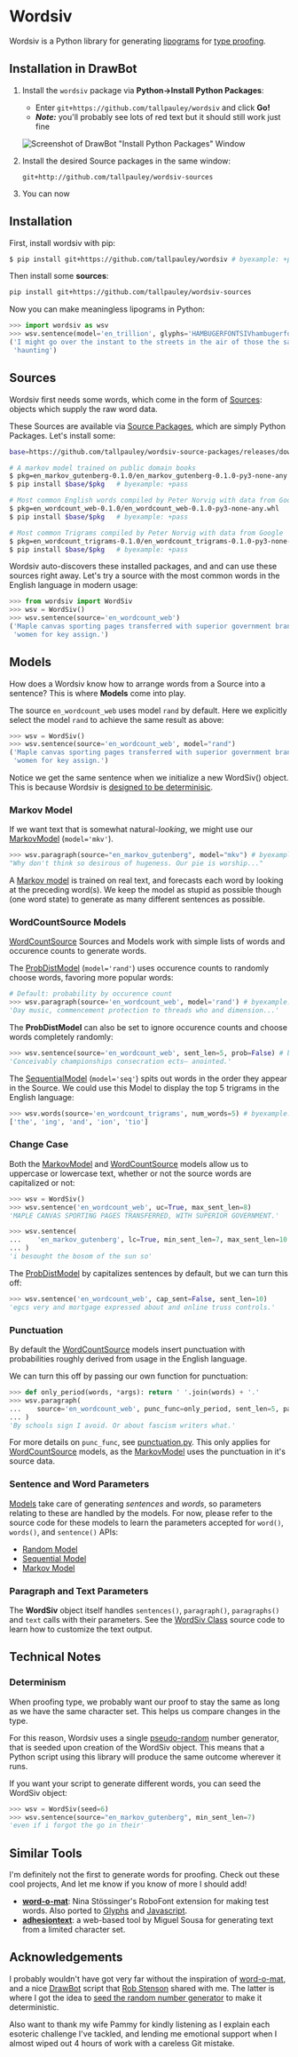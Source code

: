 
# Wordsiv

Wordsiv is a Python library for generating [lipograms](https://en.wikipedia.org/wiki/Lipogram) for [type proofing](https://ohnotype.co/blog/proof-it).


## Installation in DrawBot

1. Install the `wordsiv` package via **Python->Install Python Packages**:
     - Enter ```git+https://github.com/tallpauley/wordsiv``` and click **Go!**
     - ***Note:*** you'll probably see lots of red text but it
       should still work just fine

    ![Screenshot of DrawBot "Install Python
    Packages" Window](docs/images/drawbot-install.jpg)

2. Install the desired Source packages in the same window:

    ```git+http://github.com/tallpauley/wordsiv-sources```

3. You can now 


## Installation

First, install wordsiv with pip:

```bash
$ pip install git+https://github.com/tallpauley/wordsiv # byexample: +pass
```

Then install some **sources**:

```bash
pip install git+https://github.com/tallpauley/wordsiv-sources
```

Now you can make meaningless lipograms in Python:

```python
>>> import wordsiv as wsv
>>> wsv.sentence(model='en_trillion', glyphs='HAMBUGERFONTSIVhambugerfontsiv.,')
('I might go over the instant to the streets in the air of those the same be '
 'haunting')
```

## Sources

Wordsiv first needs some words, which come in the form of
[Sources](https://github.com/tallpauley/wordsiv/blob/main/wordsiv/source.py):
objects which supply the raw word data.

These Sources are available via [Source
Packages](https://github.com/tallpauley/wordsiv-source-packages), which are
simply Python Packages. Let's install some:

```bash
base=https://github.com/tallpauley/wordsiv-source-packages/releases/download

# A markov model trained on public domain books
$ pkg=en_markov_gutenberg-0.1.0/en_markov_gutenberg-0.1.0-py3-none-any.whl
$ pip install $base/$pkg   # byexample: +pass

# Most common English words compiled by Peter Norvig with data from Google
$ pkg=en_wordcount_web-0.1.0/en_wordcount_web-0.1.0-py3-none-any.whl
$ pip install $base/$pkg   # byexample: +pass

# Most common Trigrams compiled by Peter Norvig with data from Google
$ pkg=en_wordcount_trigrams-0.1.0/en_wordcount_trigrams-0.1.0-py3-none-any.whl
$ pip install $base/$pkg   # byexample: +pass
```

Wordsiv auto-discovers these installed packages, and and can use these sources
right away. Let's try a source with the most common words in the English
language in modern usage:

```python
>>> from wordsiv import WordSiv
>>> wsv = WordSiv()
>>> wsv.sentence(source='en_wordcount_web')
('Maple canvas sporting pages transferred with superior government brand with '
 'women for key assign.')
```

## Models

How does a Wordsiv know how to arrange words from a Source into a sentence? This
is where **Models** come into play.

The source `en_wordcount_web` uses model `rand` by default. Here we explicitly
select the model `rand` to achieve the same result as above:

```python
>>> wsv = WordSiv()
>>> wsv.sentence(source='en_wordcount_web', model="rand")
('Maple canvas sporting pages transferred with superior government brand with '
 'women for key assign.')
```

Notice we get the same sentence when we initialize a new WordSiv() object. This
is because Wordsiv is [designed to be determinisic](#determinism).

### Markov Model

If we want text that is somewhat natural-*looking*, we might use our
[MarkovModel][markov-model] (`model='mkv'`).

```python
>>> wsv.paragraph(source="en_markov_gutenberg", model="mkv") # byexample: +skip
"Why don't think so desirous of hugeness. Our pie is worship..."
```

A [Markov model](https://en.wikipedia.org/wiki/Markov_model) is trained on real
text, and forecasts each word by looking at the preceding word(s). We keep the
model as stupid as possible though (one word state) to generate as many
different sentences as possible.

### WordCountSource Models

[WordCountSource][wordcount-model] Sources and Models work with simple lists of words
and occurence counts to generate words.

The [ProbDistModel][random-model] (`model='rand'`) uses occurence counts to
randomly choose words, favoring more popular words:

```python
# Default: probability by occurence count
>>> wsv.paragraph(source='en_wordcount_web', model='rand') # byexample: +skip
'Day music, commencement protection to threads who and dimension...'
```

The **ProbDistModel** can also be set to ignore occurence counts and choose words
completely randomly:

```python
>>> wsv.sentence(source='en_wordcount_web', sent_len=5, prob=False) # byexample: +skip
'Conceivably championships consecration ects— anointed.'
```

The [SequentialModel][sequential-model] (`model='seq'`) spits out words in the
order they appear in the Source. We could use this Model to display the top 5
trigrams in the English language:

```python
>>> wsv.words(source='en_wordcount_trigrams', num_words=5) # byexample: +skip
['the', 'ing', 'and', 'ion', 'tio']
```


### Change Case

Both the [MarkovModel][markov-model] and [WordCountSource][wordcount-model] models
allow us to uppercase or lowercase text, whether or not the source words are
capitalized or not:

```python
>>> wsv = WordSiv()
>>> wsv.sentence('en_wordcount_web', uc=True, max_sent_len=8)
'MAPLE CANVAS SPORTING PAGES TRANSFERRED, WITH SUPERIOR GOVERNMENT.'

>>> wsv.sentence(
...    'en_markov_gutenberg', lc=True, min_sent_len=7, max_sent_len=10
... )
'i besought the bosom of the sun so'
```

The [ProbDistModel][random-model] by capitalizes sentences by default, but we can
turn this off:

```python
>>> wsv.sentence('en_wordcount_web', cap_sent=False, sent_len=10)
'egcs very and mortgage expressed about and online truss controls.'
```

### Punctuation

By default the [WordCountSource][wordcount-model] models insert punctuation with
probabilities roughly derived from usage in the English language.

We can turn this off by passing our own function for punctuation:

```python
>>> def only_period(words, *args): return ' '.join(words) + '.'
>>> wsv.paragraph(
...    source='en_wordcount_web', punc_func=only_period, sent_len=5, para_len=2
... )
'By schools sign I avoid. Or about fascism writers what.'
```

For more details on `punc_func`, see [punctuation.py](./wordsiv/punctuation.py).
This only applies for [WordCountSource][wordcount-model] models, as the
[MarkovModel][markov-model] uses the punctuation in it's source data.

### Sentence and Word Parameters

[Models](#models) take care of generating *sentences* and *words*, so parameters
relating to these are handled by the models. For now, please refer to the source
code for these models to learn the parameters accepted for `word()`, `words()`,
and `sentence()` APIs:

- [Random Model][random-model]
- [Sequential Model][sequential-model]
- [Markov Model][markov-model]

### Paragraph and Text Parameters

The **WordSiv** object itself handles `sentences()`, `paragraph()`,
`paragraphs()` and `text` calls with their parameters. See the [WordSiv
Class][wordsiv-object] source code to learn how to customize the text output.

## Technical Notes

### Determinism

When proofing type, we probably want our proof to stay the same as long as we
have the same character set. This helps us compare changes in the type.

For this reason, Wordsiv uses a single
[pseudo-random](https://docs.python.org/3/library/random.html) number generator,
that is seeded upon creation of the WordSiv object. This means that a Python
script using this library will produce the same outcome wherever it runs.

If you want your script to generate different words, you can seed the WordSiv
object:

```python
>>> wsv = WordSiv(seed=6)
>>> wsv.sentence(source="en_markov_gutenberg", min_sent_len=7)
'even if i forgot the go in their'
```

## Similar Tools

I'm definitely not the first to generate words for proofing. Check out these
cool projects, And let me know if you know of more I should add!

- **[word-o-mat][word-o-mat]**: Nina
  Stössinger's RoboFont extension for making test words. Also ported to
  [Glyphs](https://github.com/schriftgestalt/word-o-mat) and
  [Javascript](https://github.com/kennethormandy/word-o-mat).
- **[adhesiontext](https://adhesiontext.com)**: a web-based tool by Miguel Sousa
  for generating text from a limited character set.

## Acknowledgements

I probably wouldn't have got very far without the inspiration of [word-o-mat],
and a nice [DrawBot](https://www.drawbot.com/) script that [Rob
Stenson](https://robstenson.com/) shared with me. The latter is where I got the
idea to [seed the random number generator](#determinism) to make it
deterministic.

Also want to thank my wife Pammy for kindly listening as I explain each
esoteric challenge I've tackled, and lending me emotional support when I almost
wiped out 4 hours of work with a careless Git mistake.

[markov-model]: https://github.com/tallpauley/wordsiv/blob/main/wordsiv/algorithms/markov.py#L46
[wordcount-model]: https://github.com/tallpauley/wordsiv/blob/main/wordsiv/algorithms/wordcount.py#L108
[random-model]: https://github.com/tallpauley/wordsiv/blob/main/wordsiv/algorithms/wordcount.py#L108
[sequential-model]: https://github.com/tallpauley/wordsiv/blob/main/wordsiv/algorithms/wordcount.py#L249
[word-o-mat]: https://github.com/ninastoessinger/word-o-mat
[wordsiv-object]: https://github.com/tallpauley/wordsiv/blob/main/wordsiv/__init__.py#L132
[drawbot]: https://www.drawbot.com
[releases]: https://github.com/tallpauley/wordsiv-source-packages/releases
[source-packages]: https://github.com/tallpauley/wordsiv-source-packages
